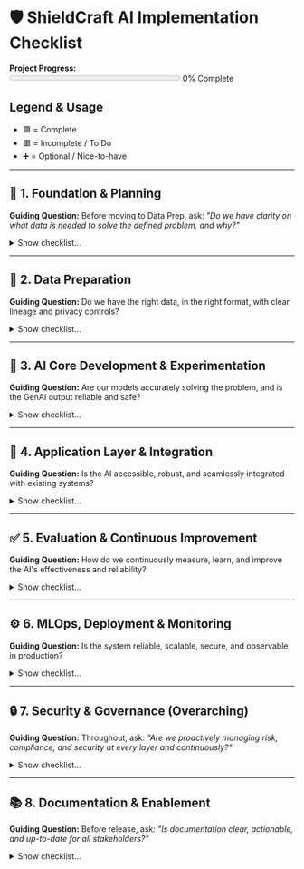 # 🛡️ ShieldCraft AI Implementation Checklist

<div id="progress-bar" align="left">
<strong>Project Progress:</strong>
<br>
<progress id="shieldcraft-progress" value="0" max="100" style="width: 60%; height: 18px;"></progress>
<span id="progress-label">0% Complete</span>
</div>

## Legend & Usage
- 🟩 = Complete
- 🟥 = Incomplete / To Do
- ➕ = Optional / Nice-to-have

---

## 🧭 1. Foundation & Planning
**Guiding Question:** Before moving to Data Prep, ask: *"Do we have clarity on what data is needed to solve the defined problem, and why?"*
<details>
<summary>Show checklist…</summary>

- 🟥 Finalize business case, value proposition, and unique differentiators
- 🟥 User profiles, pain points, value proposition, and ROI articulated
- 🟥 Define project scope, MVP features, and success metrics
- 🟥 Clear, business-aligned project objective documented
- 🟥 Data sources and expected outputs specified
- 🟥 Baseline infrastructure and cloud usage estimated
- 🟥 Address ethics, safety, and compliance requirements
    - 🟥 Conduct initial bias audit
    - 🟥 Draft hallucination mitigation strategy
    - 🟥 Obtain legal review for data privacy plan
    - 🟥 Document compliance requirements (GDPR, SOC2, etc.)
    - 🟥 Schedule regular compliance reviews
    - 🟥 Establish Security Architecture Review Board (see Section 7: Security & Governance)
- 🟥 Technical, ethical, and operational risks identified with mitigation strategies
- 🟥 Threat modeling and adversarial testing (e.g., red teaming GenAI outputs) (see Section 7: Security & Governance)
- 🟥 Privacy impact assessments and regular compliance reviews (GDPR, SOC2, etc.) (see Section 7: Security & Governance)
- 🟩 Set up project structure, version control, and Docusaurus documentation
- 🟩 Modular system layers, MLOps flow, and security/data governance designed
- 🟩 Deliverables: business case summary, MLOps diagram, risk log, cost model, and ADRs
    - *Definition of Done: Business problem articulated, core architecture designed, and initial cost/risk assessments completed. Link to `foundation/` for documentation.*
</details>

---

## 💾 2. Data Preparation
**Guiding Question:** Do we have the right data, in the right format, with clear lineage and privacy controls?
<details>
<summary>Show checklist…</summary>

- 🟥 Identify and document all required data sources (logs, threat feeds, reports, configs)
- 🟥 Data ingestion, cleaning, normalization, privacy, and versioning implemented
    - 🟥 Build data ingestion pipelines (Kafka/Kinesis, Glue, etc.)
    - 🟥 Implement data cleaning, normalization, and structuring
    - 🟥 Ensure data privacy (masking, anonymization) and compliance (GDPR, HIPAA, etc.)
    - 🟥 Establish data versioning for reproducibility
    - 🟥 Design and implement data retention policies
- 🟥 Modular data flows and schemas for different data sources
- 🟥 Data lineage and audit trails for all data flows and model decisions
- 🟥 Text chunking strategy defined and implemented for RAG
    - 🟥 Experiment with various chunking sizes and overlaps (e.g., fixed, semantic, recursive)
    - 🟥 Handle metadata preservation during chunking
- 🟥 Embedding model selection and experimentation for relevant data types
    - 🟥 Evaluate different embedding models (e.g., Bedrock Titan, open-source options)
    - 🟥 Establish benchmarking for embedding quality
- 🟥 Vector database (or `pgvector`) setup and population
    - 🟥 Select appropriate vector store (e.g., Pinecone, Weaviate, pgvector)
    - 🟥 Implement ingestion pipeline for creating and storing embeddings
    - 🟥 Optimize vector indexing for retrieval speed
- 🟥 Implement re-ranking mechanisms for retrieved documents (e.g., Cohere Rerank, cross-encoders)
    - *Definition of Done: Data pipelines are operational, data is clean and indexed for RAG. Link to `data_prep/` for schemas and pipelines.*
</details>

---

## 🧠 3. AI Core Development & Experimentation
**Guiding Question:** Are our models accurately solving the problem, and is the GenAI output reliable and safe?
<details>
<summary>Show checklist…</summary>

- 🟥 Select primary and secondary Foundation Models (FMs) from Amazon Bedrock
- 🟥 Define core AI strategy (RAG, fine-tuning, hybrid approach)
- 🟥 LangChain integration for orchestration and prompt management
- 🟥 Prompt Engineering lifecycle implemented:
    - 🟥 Prompt versioning and prompt registry
    - 🟥 Prompt approval workflow
    - 🟥 Prompt experimentation framework
    - 🟥 Integration of human-in-the-loop (HITL) for continuous prompt refinement
    - 🟥 Guardrails and safety mechanisms for GenAI outputs:
        - 🟥 Implement content moderation APIs/filters
        - 🟥 Define toxicity thresholds and response strategies
        - 🟥 Establish mechanisms for red-teaming GenAI outputs (e.g., adversarial prompt generation and testing)
- 🟥 RAG pipeline prototyping and optimization:
    - 🟥 Implement efficient retrieval from vector store
    - 🟥 Context window management for LLMs
- 🟥 LLM output parsing and validation (e.g., Pydantic for structured output)
- 🟥 Address bias, fairness, and transparency in model outputs
- 🟥 Implement explainability for key AI decisions where possible
- 🟥 Automated prompt evaluation metrics and frameworks
- 🟥 Model loading, inference, and resource optimization
- 🟥 Experiment tracking and versioning (MLflow/SageMaker Experiments)
- 🟥 Model registry and rollback capabilities (SageMaker Model Registry)
- 🟥 Establish baseline metrics for model performance
- 🟥 Cost tracking and optimization for LLM inference (per token, per query)
- 🟥 LLM-specific evaluation metrics:
    - 🟥 Hallucination rate (quantified)
    - 🟥 Factuality score
    - 🟥 Coherence and fluency metrics
    - 🟥 Response latency per token
    - 🟥 Relevance to query
- 🟥 Model and Prompt card generation for documentation
- 🟥 Implement canary and shadow testing for new models/prompts
    - *Definition of Done: Core AI models demonstrate accuracy, reliability, and safety according to defined metrics. Link to `ai_core/` for model code and experiments.*
</details>

---

## 🚀 4. Application Layer & Integration
**Guiding Question:** Is the AI accessible, robust, and seamlessly integrated with existing systems?
<details>
<summary>Show checklist…</summary>

- 🟥 Define Core API endpoints for AI services
- 🟥 Build production-ready, scalable API (FastAPI, Flask, etc.)
- 🟥 Input/output validation and data serialization
- 🟥 User Interface (UI) integration for analyst dashboard
- 🟥 Implement LangChain Chains and Agents for complex workflows
- 🟥 LangChain Memory components for conversational context
- 🟥 Robust error handling and graceful fallbacks for API and LLM responses
- 🟥 API resilience and rate limiting mechanisms
- 🟥 Secure prompt handling and sensitive data redaction at the application layer
- 🟥 Develop example clients/SDKs for API consumption
- 🟥 Implement API Gateway (AWS API Gateway) for secure access
- 🟥 Automated API documentation generation (e.g., OpenAPI/Swagger)
    - *Definition of Done: API functional, integrated with UI, and handles errors gracefully. Link to `application/` for API code and documentation.*
</details>

---

## ✅ 5. Evaluation & Continuous Improvement
**Guiding Question:** How do we continuously measure, learn, and improve the AI's effectiveness and reliability?
<details>
<summary>Show checklist…</summary>

- 🟥 Automated evaluation metrics and dashboards (e.g., RAG evaluation tools for retrieval relevance, faithfulness, answer correctness)
- 🟥 Human-in-the-loop (HITL) feedback mechanisms for all GenAI outputs
- 🟥 Implement user feedback loop for feature requests and issues
- 🟥 LLM-specific monitoring: toxicity drift, hallucination rates, contextual relevance
- 🟥 Real-time alerting for performance degradation or anomalies
- 🟥 A/B testing framework for prompts, models, and RAG configurations
- 🟥 Usage analytics and adoption tracking
- 🟥 Continuous benchmarking and optimization for performance and cost
- 🟥 Iterative prompt, model, and data retrieval refinement processes
- 🟥 Regular stakeholder feedback sessions and roadmap alignment
    - *Definition of Done: Evaluation framework established, feedback loops active, and continuous improvement process in place. Link to `evaluation/` for metrics and dashboards.*
</details>

---

## ⚙️ 6. MLOps, Deployment & Monitoring
**Guiding Question:** Is the system reliable, scalable, secure, and observable in production?
<details>
<summary>Show checklist…</summary>

- 🟥 Infrastructure as Code (IaC) with AWS CDK for all cloud resources
- 🟥 CI/CD pipelines (GitHub Actions) for automated build, test, and deployment
- 🟥 Containerization (Docker) and orchestration (Kubernetes/AWS EKS)
- 🟥 AWS SageMaker integration for model lifecycle management (training, deployment, monitoring)
- 🟥 Centralized logging with AWS CloudWatch Logs and structured logging
- 🟥 Metrics and dashboards (Prometheus/Grafana/CloudWatch) for system health
- 🟥 Distributed tracing with AWS X-Ray for microservices
- 🟥 Infrastructure drift detection and automated remediation
- 🟥 Pre-commit and pre-push hooks for code quality checks
- 🟥 Automated dependency and vulnerability patching
- 🟥 Secrets scanning in repositories and CI/CD pipelines
- 🟥 Build artifact signing and verification
- 🟥 Secure build environment (e.g., ephemeral runners)
- 🟥 Deployment approval gates and manual review processes
- 🟥 Automated rollback and canary deployment strategies
- 🟥 Post-deployment validation checks (smoke tests, integration tests)
- 🟥 Continuous monitoring for cost, performance, data/concept drift
- 🟥 Secure authentication, authorization, and configuration management
- 🟥 Secrets management (AWS Secrets Manager)
- 🟥 IAM roles and fine-grained access control
- 🟥 Multi-environment support (dev, staging, prod)
- 🟥 Automated artifact management (models, data, embeddings)
- 🟥 Robust error handling in automation scripts
- 🟥 Automated smoke and integration tests, triggered after build/deploy
- 🟥 Static type checks enforced in CI/CD using Mypy
- 🟥 Code coverage tracked and reported via Pytest-cov
- 🟥 Automated Jupyter notebook dependency management and validation (via Nox and Nbval)
- 🟥 Automated SageMaker training jobs launched via Nox and parameterized config
- 🟥 Streamlined local development (Makefile, Nox, Docker Compose)
- 🟥 Command Line Interface (CLI) tools for common operations
    - *Definition of Done: CI/CD fully automated, system stable in production, and monitoring active. Link to `mlops/` for pipeline definitions.*
</details>

---

## 🔒 7. Security & Governance (Overarching)
**Guiding Question:** Throughout, ask: *"Are we proactively managing risk, compliance, and security at every layer and continuously?"*
<details>
<summary>Show checklist…</summary>

- 🟥 Establish Security Architecture Review Board (if not already in place)
- 🟥 Conduct regular Security Audits (internal and external)
- 🟥 Implement Continuous compliance monitoring (GDPR, SOC2, etc.)
- 🟥 Develop a Security Incident Response Plan and corresponding runbooks
- 🟥 Conduct regular Threat modeling and adversarial testing (including red-teaming GenAI outputs)
- 🟥 Implement Centralized audit logging and access reviews
- 🟥 Document and enforce Security Policies and Procedures
- 🟥 Proactive identification and mitigation of Technical, Ethical, and Operational risks
- 🟥 Conduct Privacy Impact Assessments (PIAs) and ensure data privacy by design
- 🟥 Leverage AWS security services (Security Hub, GuardDuty, Config) for enterprise posture
- 🟥 Ensure data lineage and audit trails are established and maintained for all data flows and model decisions
- 🟥 Implement Automated security scanning for code, containers, and dependencies (SAST, DAST, SBOM)
- 🟥 Secure authentication, authorization, and secrets management across all services
- 🟥 Define and enforce IAM roles and fine-grained access controls
- 🟥 Regularly monitor for Infrastructure drift and automated remediation for security configurations
    - *Definition of Done: Comprehensive security posture established, audited, and monitored across all layers. Link to `security/` for policies and audit reports.*
</details>

---

## 📚 8. Documentation & Enablement
**Guiding Question:** Before release, ask: *"Is documentation clear, actionable, and up-to-date for all stakeholders?"*
<details>
<summary>Show checklist…</summary>

- 🟩 Maintain up-to-date Docusaurus documentation for all major components
- 🟥 Architecture diagrams and sequence diagrams for all major flows
- 🟥 Document onboarding, architecture, and usage for developers and analysts
- 🟥 Add “How to contribute” and “Getting started” guides
- 🟥 Automated onboarding scripts (e.g., one-liner to set up local/dev environment)
- 🟥 Pre-built Jupyter notebook templates for common workflows
- 🟥 End-to-end usage walkthroughs (from data ingestion to GenAI output)
- 🟥 Troubleshooting and FAQ section
- 🟥 Regularly update changelog and roadmap
- 🟥 Changelog automation and release notes
- 🟥 Automated notebook dependency management and validation
- 🟥 Automated notebook validation in CI/CD
- 🟥 Code quality and consistent style enforced (Ruff, Poetry)
- 🟥 Contribution guidelines for prompt engineering and model adapters
- 🟥 All automation and deployment workflows parameterized for environments
- 🟥 Test coverage thresholds and enforcement
- 🟥 End-to-end tests simulating real analyst workflows
- 🟥 Fuzz testing for API and prompt inputs
    - *Definition of Done: All docs up-to-date, onboarding tested, and diagrams published. Link to `docs-site/` for rendered docs.*
</details>